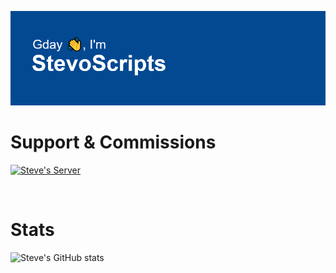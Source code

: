 ![Steve's Header](/header.png)

# Support & Commissions

[![Steve's Server](https://invidget.switchblade.xyz/dQU9db2uWm)](http://discord.gg/dQU9db2uWm)

<img src="https://discordapp.com/api/guilds/589035287926013963/widget.png?style=banner2" alt="">

# Stats

![Steve's GitHub stats](https://github-readme-stats.vercel.app/api?username=stevoscriptss&show_icons=true&bg_color=00000000)
